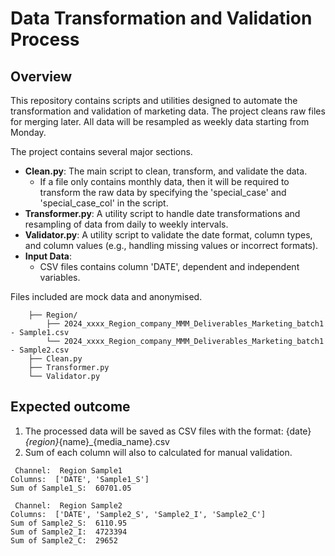 # Data Transformation and Validation Process

## Overview
This repository contains scripts and utilities designed to automate the transformation and validation of marketing data. The project cleans raw files for merging later. All data will be resampled as weekly data starting from Monday.

The project contains several major sections.

- **Clean.py**: The main script to clean, transform, and validate the data.
  - If a file only contains monthly data, then it will be required to transform the raw data by specifying the 'special_case' and 'special_case_col' in the script. 
- **Transformer.py**: A utility script to handle date transformations and resampling of data from daily to weekly intervals.
- **Validator.py**: A utility script to validate the date format, column types, and column values (e.g., handling missing values or incorrect formats).
- **Input Data**:
  - CSV files contains column 'DATE', dependent and independent variables.

Files included are mock data and anonymised.

```text
    ├── Region/
        ├── 2024_xxxx_Region_company_MMM_Deliverables_Marketing_batch1 - Sample1.csv
        └── 2024_xxxx_Region_company_MMM_Deliverables_Marketing_batch1 - Sample2.csv
    ├── Clean.py
    ├── Transformer.py
    └── Validator.py
```

## Expected outcome
1. The processed data will be saved as CSV files with the format: {date}_{region}_{name}_{media_name}.csv
2. Sum of each column will also to calculated for manual validation.
```text
 Channel:  Region Sample1
Columns:  ['DATE', 'Sample1_S']
Sum of Sample1_S:  60701.05

 Channel:  Region Sample2
Columns:  ['DATE', 'Sample2_S', 'Sample2_I', 'Sample2_C']
Sum of Sample2_S:  6110.95
Sum of Sample2_I:  4723394
Sum of Sample2_C:  29652
```
